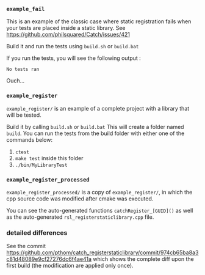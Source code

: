 ### `example_fail`
This is an example of the classic case where static registration fails when your tests are placed inside a static library.
See https://github.com/philsquared/Catch/issues/421

Build it and run the tests using `build.sh` or `build.bat`

If you run the tests, you will see the following output :
```
No tests ran
```

Ouch...

### `example_register`
`example_register/` is an example of a complete project with a library that will be tested.

Build it by calling `build.sh` or `build.bat`
This will create a folder named `build`. 
You can run the tests from the build folder with either one of the commands below: 
1. `ctest` 
2. `make test` inside this folder
3. `./bin/MyLibraryTest`


### `example_register_processed`
`example_register_processed/` is a copy of `example_register/`, in which the cpp source code was modified after cmake was executed.

You can see the auto-generated functions `catchRegister_[GUID]()` as well as the auto-generated `rsl_registerstaticlibrary.cpp` file.


### detailed differences

See the commit https://github.com/pthom/catch_registerstaticlibrary/commit/974cb65ba8a3c81d48089e9cf27276dc6f4ae41a
which shows the complete diff upon the first build (the modification are applied only once).

